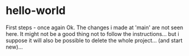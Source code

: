 # hello-world
First steps - once again
Ok. The changes i made at 'main' are not seen here. It might not be a good thing not to follow the instructions... but i suppose it will also be possible to delete the whole project... (and start new)...
